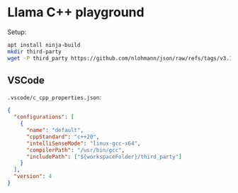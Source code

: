 # Llama C++ playground

Setup:

```sh
apt install ninja-build
mkdir third-party
wget -P third_party https://github.com/nlohmann/json/raw/refs/tags/v3.11.3/single_include/nlohmann/json.hpp
```

## VSCode

`.vscode/c_cpp_properties.json`:

```json
{
  "configurations": [
    {
      "name": "default",
      "cppStandard": "c++20",
      "intelliSenseMode": "linux-gcc-x64",
      "compilerPath": "/usr/bin/gcc",
      "includePath": ["${workspaceFolder}/third_party"]
    }
  ],
  "version": 4
}
```
